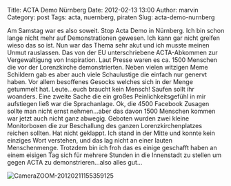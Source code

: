 Title: ACTA Demo Nürnberg
Date: 2012-02-13 13:00
Author: marvin
Category: post
Tags: acta, nuernberg, piraten
Slug: acta-demo-nurnberg

Am Samstag war es also soweit. Stop Acta Demo in Nürnberg. Ich bin schon
lange nicht mehr auf Demonstrationen gewesen. Ich kann gar nicht greifen
wieso das so ist. Nun war das Thema sehr akut und ich musste meinen
Unmut rauslassen. Das von der EU unterschriebene ACTA-Abkommen zur
Vergewaltigung von Inspiration. Laut Presse waren es ca. 1500 Menschen
die vor der Lorenzkirche demonstrierten. Neben vielen witzigen Meme
Schildern gab es aber auch viele Schaulustige die einfach nur genervt
haben. Vor allem besoffenes Gesocks welches sich in der Menge getummelt
hat. Leute...euch braucht kein Mensch! Saufen sollt ihr woanders. Eine
zweite Sache die ein großes Peinlichkeitsgefühl in mir aufstiegen ließ
war die Sprachanlage. Ok, die 4500 Facebook Zusagen sollte man nicht
ernst nehmen...aber das davon 1500 Menschen kommen war jetzt auch nicht
ganz abwegig. Geboten wurden zwei kleine Monitorboxen die zur
Beschallung des ganzen Lorenzkirchenplatzes reichen sollten. Hat nicht
geklappt. Ich stand in der Mitte und konnte kein einziges Wort
verstehen, und das lag nicht an einer lauten Menschenmenge. Trotzdem bin
ich froh das es einige geschafft haben an einem eisigen Tag sich für
mehrere Stunden in die Innenstadt zu stellen um gegen ACTA zu
demonstrieren...also alles gut...

![CameraZOOM-20120211155359125]({filename}/images/CameraZOOM-20120211155359125.jpg)

